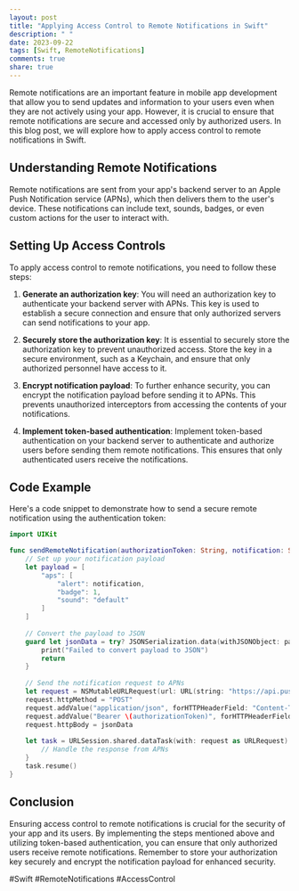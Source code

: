 ```yaml
---
layout: post
title: "Applying Access Control to Remote Notifications in Swift"
description: " "
date: 2023-09-22
tags: [Swift, RemoteNotifications]
comments: true
share: true
---
```


Remote notifications are an important feature in mobile app development that allow you to send updates and information to your users even when they are not actively using your app. However, it is crucial to ensure that remote notifications are secure and accessed only by authorized users. In this blog post, we will explore how to apply access control to remote notifications in Swift.

## Understanding Remote Notifications

Remote notifications are sent from your app's backend server to an Apple Push Notification service (APNs), which then delivers them to the user's device. These notifications can include text, sounds, badges, or even custom actions for the user to interact with.

## Setting Up Access Controls

To apply access control to remote notifications, you need to follow these steps:

1. **Generate an authorization key**: You will need an authorization key to authenticate your backend server with APNs. This key is used to establish a secure connection and ensure that only authorized servers can send notifications to your app.
   
2. **Securely store the authorization key**: It is essential to securely store the authorization key to prevent unauthorized access. Store the key in a secure environment, such as a Keychain, and ensure that only authorized personnel have access to it.

3. **Encrypt notification payload**: To further enhance security, you can encrypt the notification payload before sending it to APNs. This prevents unauthorized interceptors from accessing the contents of your notifications.

4. **Implement token-based authentication**: Implement token-based authentication on your backend server to authenticate and authorize users before sending them remote notifications. This ensures that only authenticated users receive the notifications.

## Code Example

Here's a code snippet to demonstrate how to send a secure remote notification using the authentication token:

```swift
import UIKit

func sendRemoteNotification(authorizationToken: String, notification: String) {
    // Set up your notification payload
    let payload = [
        "aps": [
            "alert": notification,
            "badge": 1,
            "sound": "default"
        ]
    ]
    
    // Convert the payload to JSON
    guard let jsonData = try? JSONSerialization.data(withJSONObject: payload, options: []) else {
        print("Failed to convert payload to JSON")
        return
    }
    
    // Send the notification request to APNs
    let request = NSMutableURLRequest(url: URL(string: "https://api.push.apple.com/3/device/<device-token>")!)
    request.httpMethod = "POST"
    request.addValue("application/json", forHTTPHeaderField: "Content-Type")
    request.addValue("Bearer \(authorizationToken)", forHTTPHeaderField: "Authorization")
    request.httpBody = jsonData
    
    let task = URLSession.shared.dataTask(with: request as URLRequest) { (data, response, error) in
        // Handle the response from APNs
    }
    task.resume()
}
```

## Conclusion

Ensuring access control to remote notifications is crucial for the security of your app and its users. By implementing the steps mentioned above and utilizing token-based authentication, you can ensure that only authorized users receive remote notifications. Remember to store your authorization key securely and encrypt the notification payload for enhanced security.

#Swift #RemoteNotifications #AccessControl